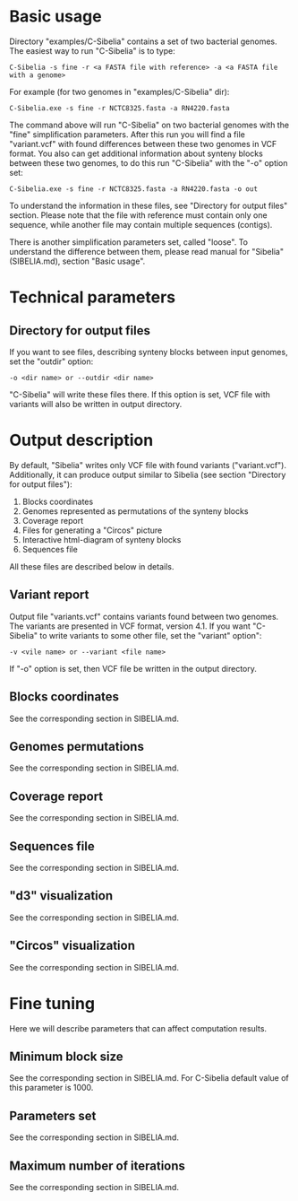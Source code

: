 Basic usage
===========
Directory "examples/C-Sibelia" contains a set of two bacterial genomes. The easiest
way to run "C-Sibelia" is to type:

	C-Sibelia -s fine -r <a FASTA file with reference> -a <a FASTA file with a genome>

For example (for two genomes in "examples/C-Sibelia" dir):

	C-Sibelia.exe -s fine -r NCTC8325.fasta -a RN4220.fasta

The command above will run "C-Sibelia" on two bacterial genomes with the "fine"
simplification parameters. After this run you will find a file "variant.vcf" 
with found differences between these two genomes in VCF format. You also can
get additional information about synteny blocks between these two genomes, to
do this run "C-Sibelia" with the "-o" option set:

	C-Sibelia.exe -s fine -r NCTC8325.fasta -a RN4220.fasta -o out

To understand the information in these files, see "Directory for output files"
section. Please note that the file with reference must contain only one
sequence, while another file may contain multiple sequences (contigs).

There is another simplification parameters set, called "loose". To understand
the difference between them, please read manual for "Sibelia" (SIBELIA.md),
section "Basic usage".

Technical parameters
====================

Directory for output files
--------------------------
If you want to see files, describing synteny blocks between input genomes, set
the "outdir" option:

	-o <dir name> or --outdir <dir name>

"C-Sibelia" will write these files there. If this option is set, VCF file with
variants will also be written in output directory.

Output description
==================
By default, "Sibelia" writes only VCF file with found variants ("variant.vcf").
Additionally, it can produce output similar to Sibelia (see section "Directory
for output files"):

1. Blocks coordinates
2. Genomes represented as permutations of the synteny blocks
3. Coverage report
4. Files for generating a "Circos" picture
5. Interactive html-diagram of synteny blocks
6. Sequences file

All these files are described below in details.

Variant report
--------------
Output file "variants.vcf" contains variants found between two genomes. The 
variants are presented in VCF format, version 4.1. If you want "C-Sibelia" to
write variants to some other file, set the "variant" option":

	-v <vile name> or --variant <file name>

If "-o" option is set, then VCF file be written in the output directory.

Blocks coordinates
------------------
See the corresponding section in SIBELIA.md.

Genomes permutations
--------------------
See the corresponding section in SIBELIA.md.

Coverage report
---------------
See the corresponding section in SIBELIA.md.

Sequences file
--------------
See the corresponding section in SIBELIA.md.

"d3" visualization
------------------
See the corresponding section in SIBELIA.md.

"Circos" visualization
----------------------
See the corresponding section in SIBELIA.md.

Fine tuning
===========
Here we will describe parameters that can affect computation results.

Minimum block size
------------------
See the corresponding section in SIBELIA.md. For C-Sibelia default value of
this parameter is 1000.

Parameters set
--------------
See the corresponding section in SIBELIA.md.

Maximum number of iterations
----------------------------
See the corresponding section in SIBELIA.md.
